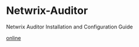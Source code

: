 # Netwrix-Auditor
Netwrix Auditor Installation and Configuration Guide

[online](https://www.netwrix.com/download/documents/Netwrix_Auditor_Installation_Configuration_Guide.pdf)
